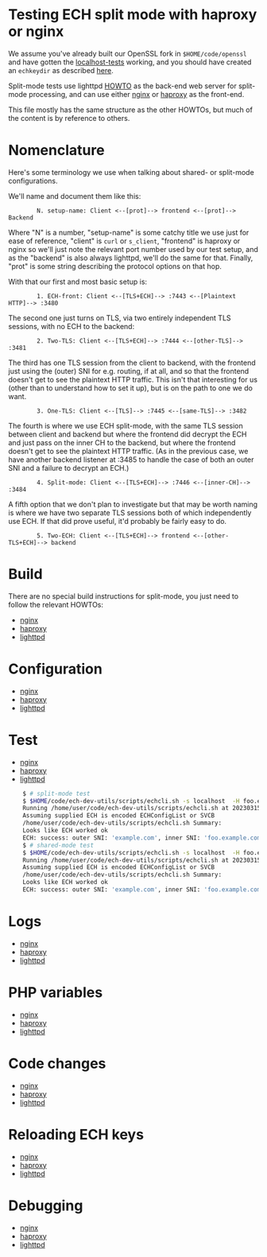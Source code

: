 
# Testing ECH split mode with haproxy or nginx

We assume you've already built our OpenSSL fork in ``$HOME/code/openssl`` and
have gotten the [localhost-tests](localhost-tests.md) working, and you should
have created an ``echkeydir`` as described
[here](../README.md#server-configs-preface---key-rotation-and-slightly-different-file-names).

Split-mode tests use lighttpd [HOWTO](lighttpd.md) as the back-end web server
for split-mode processing, and can use either [nginx](nginx.md) or
[haproxy](haproxy.md) as the front-end.

This file mostly has the same structure as the other HOWTOs, but much of the
content is by reference to others.

# Nomenclature

Here's some terminology we use when talking about shared- or split-mode
configurations.  

We'll name and document them like this:

            N. setup-name: Client <--[prot]--> frontend <--[prot]--> Backend

Where "N" is a number, "setup-name" is some catchy title we use just for ease
of reference, "client" is ``curl`` or ``s_client``, "frontend" is haproxy or
nginx so we'll just note the relevant port number used by our test setup,
and as the "backend" is also always lighttpd, we'll do the same for that.
Finally, "prot" is some string describing the protocol options on that hop.

With that our first and most basic setup is:

            1. ECH-front: Client <--[TLS+ECH]--> :7443 <--[Plaintext HTTP]--> :3480

The second one just turns on TLS, via two entirely independent TLS sessions,
with no ECH to the backend:

            2. Two-TLS: Client <--[TLS+ECH]--> :7444 <--[other-TLS]--> :3481

The third has one TLS session from the client to backend, with the frontend
just using the (outer) SNI for e.g. routing, if at all, and so that the
frontend doesn't get to see the plaintext HTTP traffic. This isn't that
interesting for us (other than to understand how to set it up), but is on the
path to one we do want.

            3. One-TLS: Client <--[TLS]--> :7445 <--[same-TLS]--> :3482

The fourth is where we use ECH split-mode, with the same TLS session between client
and backend but where the frontend did decrypt the ECH and just pass on the
inner CH to the backend, but where the frontend doesn't get to see the
plaintext HTTP traffic.  (As in the previous case, we have another backend
listener at :3485 to handle the case of both an outer SNI and a failure to
decrypt an ECH.)

            4. Split-mode: Client <--[TLS+ECH]--> :7446 <--[inner-CH]--> :3484

A fifth option that we don't plan to investigate but that may be worth naming
is where we have two separate TLS sessions both of which independently use ECH.
If that did prove useful, it'd probably be fairly easy to do.

            5. Two-ECH: Client <--[TLS+ECH]--> frontend <--[other-TLS+ECH]--> backend

# Build

There are no special build instructions for split-mode, you
just need to follow the relevant HOWTOs:

- [nginx](nginx.md#build)
- [haproxy](haproxy.md#build)
- [lighttpd](lighttpd.md#build)

# Configuration

- [nginx](nginx.md#configuration)
- [haproxy](haproxy.md#configuration)
- [lighttpd](lighttpd.md#configuration)

# Test

- [nginx](nginx.md#test)
- [haproxy](haproxy.md#test)
- [lighttpd](lighttpd.md#test)

```bash
    $ # split-mode test
    $ $HOME/code/ech-dev-utils/scripts/echcli.sh -s localhost  -H foo.example.com -p 7446 -P echconfig.pem -f index.html
    Running /home/user/code/ech-dev-utils/scripts/echcli.sh at 20230315-154634
    Assuming supplied ECH is encoded ECHConfigList or SVCB
    /home/user/code/ech-dev-utils/scripts/echcli.sh Summary: 
    Looks like ECH worked ok
    ECH: success: outer SNI: 'example.com', inner SNI: 'foo.example.com'
    $ # shared-mode test
    $ $HOME/code/ech-dev-utils/scripts/echcli.sh -s localhost  -H foo.example.com -p 7445 -P echconfig.pem -f index.html
    Running /home/user/code/ech-dev-utils/scripts/echcli.sh at 20230315-154900
    Assuming supplied ECH is encoded ECHConfigList or SVCB
    /home/user/code/ech-dev-utils/scripts/echcli.sh Summary: 
    Looks like ECH worked ok
    ECH: success: outer SNI: 'example.com', inner SNI: 'foo.example.com'
```

# Logs

- [nginx](nginx.md#logs)
- [haproxy](haproxy.md#logs)
- [lighttpd](lighttpd.md#logs)

# PHP variables

- [nginx](nginx.md#php-variables)
- [haproxy](haproxy.md#php-variables)
- [lighttpd](lighttpd.md#php-variables)

# Code changes   

- [nginx](nginx.md#code-changes)
- [haproxy](haproxy.md#code-changes)
- [lighttpd](lighttpd.md#code-changes)

# Reloading ECH keys

- [nginx](nginx.md#reloading-ech-keys)
- [haproxy](haproxy.md#reloading-ech-keys)
- [lighttpd](lighttpd.md#reloading-ech-keys)

# Debugging

- [nginx](nginx.md#debugging)
- [haproxy](haproxy.md#debugging)
- [lighttpd](lighttpd.md#debugging)
